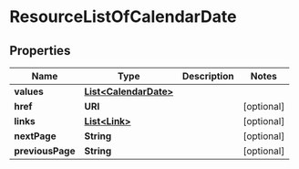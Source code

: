 

# ResourceListOfCalendarDate


## Properties

| Name | Type | Description | Notes |
|------------ | ------------- | ------------- | -------------|
|**values** | [**List&lt;CalendarDate&gt;**](CalendarDate.md) |  |  |
|**href** | **URI** |  |  [optional] |
|**links** | [**List&lt;Link&gt;**](Link.md) |  |  [optional] |
|**nextPage** | **String** |  |  [optional] |
|**previousPage** | **String** |  |  [optional] |



